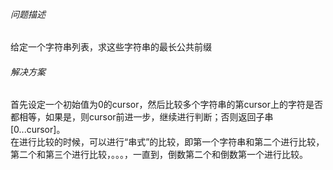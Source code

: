###### 问题描述
给定一个字符串列表，求这些字符串的最长公共前缀

###### 解决方案
首先设定一个初始值为0的cursor，然后比较多个字符串的第cursor上的字符是否都相等，如果是，则cursor前进一步，继续进行判断；否则返回子串[0...cursor]。  
在进行比较的时候，可以进行“串式”的比较，即第一个字符串和第二个进行比较，第二个和第三个进行比较，。。。，一直到，倒数第二个和倒数第一个进行比较。